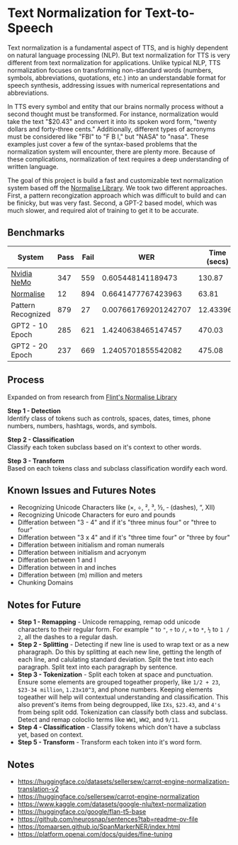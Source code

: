 # Text Normalization for Text-to-Speech 
Text normalization is a fundamental aspect of TTS, and is highly dependent on natural language processing (NLP). But text normalization for TTS is very different from text normalization for applications. Unlike typical NLP, TTS normalization focuses on transforming non-standard words (numbers, symbols, abbreviations, quotations, etc.) into an understandable format for speech synthesis, addressing issues with numerical representations and abbreviations.

In TTS every symbol and entity that our brains normally process without a second thought must be transformed. For instance, normalization would take the text "\$20.43" and convert it into its spoken word form, "twenty dollars and forty-three cents." Additionally, different types of acronyms must be considered like "FBI" to "F B I," but "NASA" to "nasa". These examples just cover a few of the syntax-based problems that the normalization system will encounter, there are plenty more. Because of these complications, normalization of text requires a deep understanding of written language. 

The goal of this project is build a fast and customizable text normalization system based off the [Normalise Library](https://github.com/EFord36/normalise). We took two different approaches. First, a pattern recongization approach which was difficult to build and can be finicky, but was very fast. Second, a GPT-2 based model, which was much slower, and required alot of training to get it to be accurate.

## Benchmarks
| System | Pass | Fail | WER | Time (secs) |
|---|---|---|---|---|
| [Nvidia NeMo](https://github.com/NVIDIA/NeMo-text-processing)             | 347 | 559 | 0.605448141189473  | 130.87 |
| [Normalise](https://github.com/EFord36/normalise)               | 12  | 894 | 0.6641477767423963 | 63.81  |
| Pattern Recognized | 879 |  27 | 0.007661769201242707 | 12.433961 |
| GPT2 - 10 Epoch    | 285 | 621 | 1.4240638465147457   | 470.03    |
| GPT2 - 20 Epoch    | 237 | 669 | 1.2405701855542082   | 475.08    |


## Process
Expanded on from research from [Flint's Normalise Library](https://github.com/EFord36/normalise)

**Step 1 - Detection** \
Identify class of tokens such as controls, spaces, dates, times, phone numbers, numbers, hashtags, words, and symbols.

**Step 2 - Classification** \
Classify each token subclass based on it's context to other words.

**Step 3 - Transform** \
Based on each tokens class and subclass classification wordify each word.


## Known Issues and Futures Notes
- Recognizing Unicode Characters like (×, ÷, ², ³, ½, ‐ (dashes), “, Ⅻ)
- Recognizing Unicode Characters for euro and pounds
- Differation between "3 - 4" and if it's "three minus four" or "three to four"
- Differation between "3 x 4" and if it's "three time four" or "three by four"
- Differation between initialism and roman numerals
- Differation between initialism and acryonym
- Differation between 1 and I
- Differation between in and inches
- Differation between (m) million and meters
- Chunking Domains


## Notes for Future
- **Step 1 - Remapping** - Unicode remapping, remap odd unicode characters to their regular form. For example `“` to `"`, `÷` to `/`, `×` to `*`, `½` to `1 / 2`, all the dashes to a regular dash.
- **Step 2 - Splitting** - Detecting if new line is used to wrap text or as a new pharagraph. Do this by splitting at each new line, getting the length of each line, and calulating standard deviation. Split the text into each paragraph. Split text into each paragraph by sentence.
- **Step 3 - Tokenization** - Split each token at space and punctuation. Ensure some elements are grouped togeather properly, like `1/2 + 23`, `$23-34 million`, `1.23x10^3`, and phone numbers. Keeping elements togeather will help will contextual understanding and classification. This also prevent's items from being degroupped, like `IXs`, `$23.43`, and `4's` from being split odd. Tokenization can classify both class and subclass. Detect and remap coloclio terms like `WW1`, `WW2`, and `9/11`.
- **Step 4 - Classification** - Classify tokens which don't have a subclass yet, based on context.
- **Step 5 - Transform** - Transform each token into it's word form.


## Notes
- https://huggingface.co/datasets/sellersew/carrot-engine-normalization-translation-v2
- https://huggingface.co/sellersew/carrot-engine-normalization
- https://www.kaggle.com/datasets/google-nlu/text-normalization
- https://huggingface.co/google/flan-t5-base
- https://github.com/neurosnap/sentences?tab=readme-ov-file
- https://tomaarsen.github.io/SpanMarkerNER/index.html
- https://platform.openai.com/docs/guides/fine-tuning

